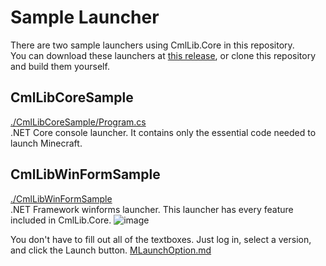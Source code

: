 # Sample Launcher

There are two sample launchers using CmlLib.Core in this repository.\
You can download these launchers at [this release](https://github.com/CmlLib/CmlLib.Core/releases), or clone this repository and build them yourself.

## CmlLibCoreSample

[./CmlLibCoreSample/Program.cs](https://github.com/CmlLib/CmlLib.Core/tree/master/CmlLibCoreSample)\
.NET Core console launcher. It contains only the essential code needed to launch Minecraft.

## CmlLibWinFormSample

[./CmlLibWinFormSample](https://github.com/CmlLib/CmlLib.Core/tree/master/CmlLibWinFormSample)\
.NET Framework winforms launcher. This launcher has every feature included in CmlLib.Core. ![image](https://user-images.githubusercontent.com/17783561/82755684-2b385980-9e10-11ea-966e-9edb2f1c0718.png)

You don't have to fill out all of the textboxes. Just log in, select a version, and click the Launch button. [MLaunchOption.md](../getting-started/MLaunchOption.md "mention")
